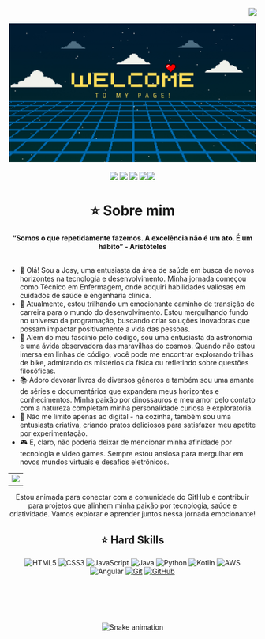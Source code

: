 <img align="right" src="https://komarev.com/ghpvc/?username=JcG8Dev&color=ff69b4"><br>
<div align="center">
  <a href="https://github.com/rcsv0dev">
    <img src="welcome.png" width="500">
  </a>
</div>
<br>

<div align="center">
  <!-- Work Links -->
  <a href="https://web.dio.me/users/josypropy" target="_blank"><img src="https://img.shields.io/badge/-Meu%20Perfil%20na%20DIO-000?style=for-the-badge" target="_blank"></a>
  <a href="https://github.com/JcG8Dev" target="_blank"><img src="https://img.shields.io/badge/GitHub-000?style=for-the-badge&logo=github&logoColor=white" target="_blank"></a>
  <a href="https://www.linkedin.com/in/josianecg/" target="_blank"><img src="https://img.shields.io/badge/-LinkedIn-000?style=for-the-badge&logo=linkedin&logoColor=white" target="_blank"></a>
  <a href = "mailto:jcg8.dev@gmail.com"><img src="https://img.shields.io/badge/Gmail-000?style=for-the-badge&logo=gmail&logoColor=white"
  <a href = "https://www.instagram.com/jcg8.dev" target="_blank"><img src="https://img.shields.io/badge/Instagram-000?style=for-the-badge&logo=instagram"></a>
</a>

<h1 align="center"> ⭐️ Sobre mim </h1>

<div align="center">
  <b>“Somos o que repetidamente fazemos. A excelência não é um ato. É um hábito” - Aristóteles</b>
</div><br>

<ul align="left">
  <li>👋 Olá! Sou a Josy, uma entusiasta da área de saúde em busca de novos horizontes na tecnologia e desenvolvimento. Minha jornada começou como Técnico em Enfermagem, onde adquiri habilidades valiosas em cuidados de saúde e engenharia clínica.
  </li>
  <li>🔧 Atualmente, estou trilhando um emocionante caminho de transição de carreira para o mundo do desenvolvimento. Estou mergulhando fundo no universo da programação, buscando criar soluções inovadoras que possam impactar positivamente a vida das pessoas.
  </li>
  <li>🌌 Além do meu fascínio pelo código, sou uma entusiasta da astronomia e uma ávida observadora das maravilhas do cosmos. Quando não estou imersa em linhas de código, você pode me encontrar explorando trilhas de bike, admirando os mistérios da física ou refletindo sobre questões filosóficas.
  </li>
  <li>📚 Adoro devorar livros de diversos gêneros e também sou uma amante de séries e documentários que expandem meus horizontes e conhecimentos. Minha paixão por dinossauros e meu amor pelo contato com a natureza completam minha personalidade curiosa e exploratória.
  </li>
  <li>🍳 Não me limito apenas ao digital - na cozinha, também sou uma entusiasta criativa, criando pratos deliciosos para satisfazer meu apetite por experimentação.
  </li>
  <li>🎮 E, claro, não poderia deixar de mencionar minha afinidade por tecnologia e video games. Sempre estou ansiosa para mergulhar em novos mundos virtuais e desafios eletrônicos.
  </li>
</ul>

<div align="center">
  <table>
    <tr>
      <td><img src="https://64.media.tumblr.com/2e1b0647ee522b261dc3c87ff194472e/378df6548b6b776e-65/s400x600/7c7441a69cd1f660ea702e2930c1cd624c46c899.gifv"></td>
    </tr>
  </table>
</div>

<div align="center">
  Estou animada para conectar com a comunidade do GitHub e contribuir para projetos que alinhem minha paixão por tecnologia, saúde e criatividade. Vamos explorar e aprender juntos nessa jornada emocionante!
</div>

## ⭐️ Hard Skills
<div align="center">
  
![HTML5](https://img.shields.io/badge/HTML-000?style=for-the-badge&logo=html5&logoColor=30A3DC)
![CSS3](https://img.shields.io/badge/CSS3-000?style=for-the-badge&logo=css3&logoColor=E94D5F)
![JavaScript](https://img.shields.io/badge/JavaScript-000?style=for-the-badge&logo=javascript&logoColor=F7DF1E)
![Java](https://img.shields.io/badge/Java-000?style=for-the-badge&logo=java)
![Python](https://img.shields.io/badge/Python-000?style=for-the-badge&logo=python&logoColor=blue)
![Kotlin](https://img.shields.io/badge/Kotlin-000?&style=for-the-badge&logo=kotlin&logoColor=white)
![AWS](https://img.shields.io/badge/AWS-000.svg?style=for-the-badge&logo=amazon-aws&logoColor=white)
![Angular](https://img.shields.io/badge/Angular-000?style=for-the-badge&logo=angular&logoColor=C3002F)
[![Git](https://img.shields.io/badge/Git-000?style=for-the-badge&logo=git&logoColor=E94D5F)](https://git-scm.com/doc) 
[![GitHub](https://img.shields.io/badge/GitHub-000?style=for-the-badge&logo=github&logoColor=30A3DC)](https://docs.github.com/)
<br>
</div>

<br/><br/><br/><br/>
 
<div align="center">

  ![Snake animation](https://github.com/JcG8Dev/JcG8Dev/blob/output/github-contribution-grid-snake.svg)
  
</div>
